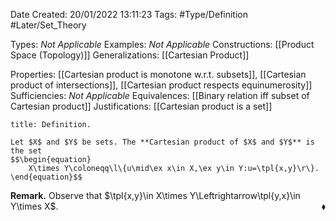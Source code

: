 <div class="topSpace"></div>

Date Created: 20/01/2022 13:11:23
Tags: #Type/Definition #Later/Set_Theory

Types: <i>Not Applicable</i>
Examples: <i>Not Applicable</i> 
Constructions: [[Product Space (Topology)]]
Generalizations: [[Cartesian Product]]

Properties: [[Cartesian product is monotone w.r.t. subsets]], [[Cartesian product of intersections]], [[Cartesian product respects equinumerosity]]
Sufficiencies: <i>Not Applicable</i>
Equivalences: [[Binary relation iff subset of Cartesian product]]
Justifications: [[Cartesian product is a set]]

``` ad-Definition
title: Definition.

Let $X$ and $Y$ be sets. The **Cartesian product of $X$ and $Y$** is the set
$$\begin{equation}
    X\times Y\coloneqq\l\{u\mid\ex x\in X,\ex y\in Y:u=\tpl{x,y}\r\}.
\end{equation}$$

```

<b>Remark.</b> Observe that $\tpl{x,y}\in X\times Y\Leftrightarrow\tpl{y,x}\in Y\times X$.<span style="float:right;">$\blacklozenge$</span>
